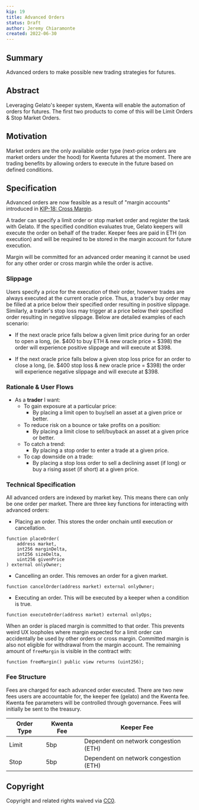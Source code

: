 ```yaml
---
kip: 19
title: Advanced Orders
status: Draft
author: Jeremy Chiaramonte
created: 2022-06-30
---
```


## Summary

Advanced orders to make possible new trading strategies for futures.

## Abstract

Leveraging Gelato's keeper system, Kwenta will enable the automation of orders for futures. The first two products to come of this will be Limit Orders & Stop Market Orders. 

## Motivation

Market orders are the only available order type (next-price orders are market orders under the hood) for Kwenta futures at the moment. There are trading benefits by allowing orders to execute in the future based on defined conditions. 

## Specification

Advanced orders are now feasible as a result of "margin accounts" introduced in [KIP-18: Cross Margin](./kip-18.md).

A trader can specify a limit order or stop market order and register the task with Gelato. If the specified condition evaluates true, Gelato keepers will execute the order on behalf of the trader. Keeper fees are paid in ETH (on execution) and will be required to be stored in the margin account for future execution.

Margin will be committed for an advanced order meaning it cannot be used for any other order or cross margin while the order is active. 

### Slippage

Users specify a price for the execution of their order, however trades are always executed at the current oracle price. Thus, a trader's buy order may be filled at a price below their specified order resulting in positive slippage. Similarly, a trader's stop loss may trigger at a price below their specified order resulting in negative slippage. Below are detailed examples of each scenario:

- If the next oracle price falls below a given limit price during for an order to open a long, (ie. $400 to buy ETH & new oracle price = $398) the order will experience positive slippage and will execute at $398.

- If the next oracle price falls below a given stop loss price for an order to close a long, (ie. $400 stop loss & new oracle price = $398) the order will experience negative slippage and will execute at $398.

### Rationale & User Flows

- As a **trader** I want:
    - To gain exposure at a particular price:
        - By placing a limit open to buy/sell an asset at a given price or better.
    - To reduce risk on a bounce or take profits on a position:
        - By placing a limit close to sell/buyback an asset at a given price or better. 
    - To catch a trend:
        - By placing a stop order to enter a trade at a given price.
    - To cap downside on a trade:
        - By placing a stop loss order to sell a declining asset (if long) or buy a rising asset (if short) at a given price.

### Technical Specification

All advanced orders are indexed by market key. This means there can only be one order per market. There are three key functions for interacting with advanced orders:

- Placing an order. This stores the order onchain until execution or cancellation. 
```
function placeOrder(
    address market, 
    int256 marginDelta, 
    int256 sizeDelta, 
    uint256 givenPrice
) external onlyOwner;
```
- Cancelling an order. This removes an order for a given market.
```
function cancelOrder(address market) external onlyOwner;
```
- Executing an order. This will be executed by a keeper when a condition is true.
```
function executeOrder(address market) external onlyOps;
```

When an order is placed margin is committed to that order. This prevents weird UX loopholes where margin expected for a limit order can accidentally be used by other orders or cross margin. Committed margin is also not eligible for withdrawal from the margin account. The remaining amount of `freeMargin` is visible in the contract with:

```
function freeMargin() public view returns (uint256);
```

### Fee Structure

Fees are charged for each advanced order executed. There are two new fees users are accountable for, the keeper fee (gelato) and the Kwenta fee. Kwenta fee parameters will be controlled through governance. Fees will initially be sent to the treasury.

| Order Type  | Kwenta Fee | Keeper Fee |
| ----------- | ---------- | ---------- |
| Limit       | 5bp        | Dependent on network congestion (ETH)  |
| Stop        | 5bp        | Dependent on network congestion (ETH)  |

## Copyright

Copyright and related rights waived via [CC0](https://creativecommons.org/publicdomain/zero/1.0/).
